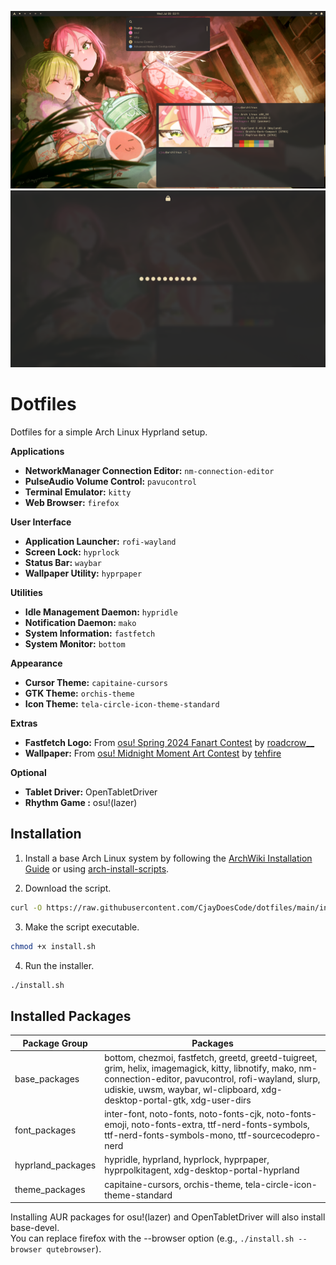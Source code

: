 ![screenshot_desktop.png](screenshot_desktop.png)
![screenshot_lockscreen.png](screenshot_lockscreen.png)

# Dotfiles

Dotfiles for a simple Arch Linux Hyprland setup.

**Applications**

- **NetworkManager Connection Editor:** `nm-connection-editor`  
- **PulseAudio Volume Control:** `pavucontrol`  
- **Terminal Emulator:** `kitty`  
- **Web Browser:** `firefox`  

**User Interface**

- **Application Launcher:** `rofi-wayland`  
- **Screen Lock:** `hyprlock`  
- **Status Bar:** `waybar`  
- **Wallpaper Utility:** `hyprpaper`  

**Utilities**

- **Idle Management Daemon:** `hypridle`  
- **Notification Daemon:** `mako`  
- **System Information:** `fastfetch`  
- **System Monitor:** `bottom`  

**Appearance**

- **Cursor Theme:** `capitaine-cursors`  
- **GTK Theme:** `orchis-theme`  
- **Icon Theme:** `tela-circle-icon-theme-standard`  

**Extras**

- **Fastfetch Logo:** From [osu! Spring 2024 Fanart Contest](https://osu.ppy.sh/community/contests/205) by [roadcrow__](https://osu.ppy.sh/users/11752694)
- **Wallpaper:** From [osu! Midnight Moment Art Contest](https://osu.ppy.sh/community/contests/226) by [tehfire](https://osu.ppy.sh/users/7082924)

**Optional**

- **Tablet Driver:** OpenTabletDriver
- **Rhythm Game :** osu!(lazer)

## Installation

1. Install a base Arch Linux system by following the [ArchWiki Installation Guide](https://wiki.archlinux.org/title/Installation_guide) or using [arch-install-scripts](https://github.com/CjayDoesCode/arch-install-scripts).

2. Download the script.
```bash
curl -O https://raw.githubusercontent.com/CjayDoesCode/dotfiles/main/install.sh
```

3. Make the script executable.
```bash
chmod +x install.sh
```

4. Run the installer.
```bash
./install.sh
```

## Installed Packages

| Package Group       | Packages                                                                                                                                                                                                                                  |
| ------------------- | ----------------------------------------------------------------------------------------------------------------------------------------------------------------------------------------------------------------------------------------- |
| base_packages       | bottom, chezmoi, fastfetch, greetd, greetd-tuigreet, grim, helix, imagemagick, kitty, libnotify, mako, nm-connection-editor, pavucontrol, rofi-wayland, slurp, udiskie, uwsm, waybar, wl-clipboard, xdg-desktop-portal-gtk, xdg-user-dirs |
| font_packages       | inter-font, noto-fonts, noto-fonts-cjk, noto-fonts-emoji, noto-fonts-extra, ttf-nerd-fonts-symbols, ttf-nerd-fonts-symbols-mono, ttf-sourcecodepro-nerd                                                                                   |
| hyprland_packages   | hypridle, hyprland, hyprlock, hyprpaper, hyprpolkitagent, xdg-desktop-portal-hyprland                                                                                                                                                     |
| theme_packages      | capitaine-cursors, orchis-theme, tela-circle-icon-theme-standard                                                                                                                                                                          |

Installing AUR packages for osu!(lazer) and OpenTabletDriver will also install base-devel.<br/>
You can replace firefox with the --browser option (e.g., `./install.sh --browser qutebrowser`).

